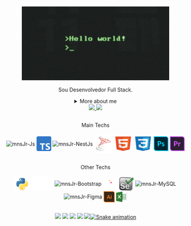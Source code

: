 <div align="center"> 
  
<a><img height="200" width="400" src="https://github.com/mnsjr/mnsJr/blob/main/gif/Hello.gif" target="_blank"></a>

Sou Desenvolvedor Full Stack.

<div>
  <details>
    <summary> More about me</summary>
  <div align="left">

        { 
          nome: "Moacir Nunes dos Santos Junior",
          generoIdade: "sou homem, pardo, 39 anos",
          familia: "casado, pai de 2 garotos (12 e 21anos) e 2 gatos",
          hobbies: "gosto de musica, arte, games, animes, contemplar a natureza",
          trabalho: "sou fotografo, produtor áudio visual, desenvolvedor ful stack",
          escolaridade: "graduando em ciências da computação",
          softSkills: "trabalho bem em grupo, sou proativo, organizado, criativo, comunicativo e comprometido",
          interesses: "entusiasta de assuntos como tecnologia, economia, geopolítica internacional, proteção ao meio ambiente
                      sustentabilidade, disseminação de conhecimento"
          frontend: {
              Javascript: "ReactJs",
              HTML: "HTML",
              CSS: "CSS, styled-components"
          },
          backEnd: {
              TypeScript: ["NodeJs", "NestJs", "GoLang"],
              Python: ["Flask"]
          },
          data_science: {
              Python: ['Pandas', Numpy, 'Matplotlib']
          },
          database: {
            SQL: ["MySQL", "SqlServer", "MongoDB"]
          },
          automation: {
            Python: ["Selenium", "Pyautogui"]
          }
        }
        
        
        
        
        
    
    
  </div>
  </details>
</div>



<div align="center">
  <a href="https://github.com/mnsjr">
  <img height="150em" src="https://github-readme-stats.vercel.app/api?username=mnsjr&show_icons=true&theme=dark&include_all_commits=true&count_private=true"/>
  <img height="150em" src="https://github-readme-stats.vercel.app/api/top-langs/?username=mnsjr&layout=compact&langs_count=7&theme=dark"/>
</div>
  
  ##
  
  <a align="center">
    Main Techs
  </a>
  
<div align="center" style="display: inline_block"><br>
  <img align="center" alt="mnsJr-Js" height="40" width="50" src="https://cdn.jsdelivr.net/gh/devicons/devicon/icons/javascript/javascript-original.svg" />
  <img align="center" alt="mnsJr-Ts" height="40" width="40" src="https://github.com/mnsjr/mnsJr/blob/main/icons/typescript.png" />
  <img align="center" alt="mnsJr-NestJs" height="40" width="50" src="https://d33wubrfki0l68.cloudfront.net/e937e774cbbe23635999615ad5d7732decad182a/26072/logo-small.ede75a6b.svg" />
  <img align="center" alt="mnsJr-SQLServer" height="50" width="50" background="#fff" src="https://github.com/mnsjr/mnsJr/blob/main/icons/sql-serverPNG.png" />
  <img align="center" alt="mnsJr-HTML" height="40" width="50" src="https://raw.githubusercontent.com/devicons/devicon/master/icons/html5/html5-original.svg"/>
  <img align="center" alt="mnsJr-CSS" height="40" width="50" src="https://raw.githubusercontent.com/devicons/devicon/master/icons/css3/css3-original.svg"/>
  <img align="center" alt="mnsJr-Photoshop" height="40" width="40" src="https://github.com/mnsjr/mnsJr/blob/main/icons/photoshop.png" />
  <img align="center" alt="mnsJr-Premiere Pro" height="40" width="40" src="https://github.com/mnsjr/mnsJr/blob/main/icons/premierepro.png" />
</div>
  
  ##
  
   <a align="center">
    Other Techs
  </a>
  
  <div align="center" style="display: inline_block"><br>
  <img align="center" alt="mnsJr-Python" height="40" width="40" src="https://raw.githubusercontent.com/devicons/devicon/master/icons/python/python-original.svg">
  <img align="center" alt="mnsJr-Flask" height="40" width="60" src="https://github.com/mnsjr/mnsJr/blob/main/icons/flask%20white.png" />
  <img align="center" alt="mnsJr-Bootstrap" height="40" width="40" src="https://cdn.jsdelivr.net/gh/devicons/devicon/icons/bootstrap/bootstrap-plain-wordmark.svg" />
  <img align="center" alt="mnsJr-Pandas" height="40" width="40" src="https://github.com/mnsjr/mnsJr/blob/main/icons/Pandas.png">
  <img align="center" alt="mnsJr-Selenium" height="40" width="40" src="https://github.com/mnsjr/mnsJr/blob/main/icons/selenium.png" />
  <img align="center" alt="mnsJr-MySQL" height="50" width="50" src="https://cdn.jsdelivr.net/gh/devicons/devicon/icons/mysql/mysql-original-wordmark.svg" />
 
  <img align="center" alt="mnsJr-Figma" height="30" width="40" src="https://cdn.jsdelivr.net/gh/devicons/devicon/icons/figma/figma-original.svg">
  <img align="center" alt="mnsJr-Illustrator" height="30" width="30" src="https://github.com/mnsjr/mnsJr/blob/main/icons/illustrador.png" />
  <img align="center" alt="mnsJr-Ecxel" height="30" width="30" src="https://github.com/mnsjr/mnsJr/blob/main/icons/excel.png">
</div>
  
  ##
  
<div align="center">
  <a href="https://www.linkedin.com/in/mnsjr" target="_blank"><img src="https://img.shields.io/badge/-LinkedIn-%230077B5?style=for-the-badge&logo=linkedin&logoColor=white" target="_blank"></a>
  <a href="https://instagram.com/fotoarqjuniormoura" target="_blank"><img src="https://img.shields.io/badge/-Instagram-%23E4405F?style=for-the-badge&logo=instagram&logoColor=white" target="_blank"></a>
  <a href="https://discord.gg/RGssJMvX" target="_blank"><img src="https://img.shields.io/badge/Discord-7289DA?style=for-the-badge&logo=discord&logoColor=white" target="_blank"></a> 
  <a href = "mailto:mnsjrti@gmail.com"><img src="https://img.shields.io/badge/-Gmail-%23333?style=for-the-badge&logo=gmail&logoColor=white" target="_blank"></a>
  <a target="_blank" href="https://api.whatsapp.com/send?phone=5511997741587" ><img src="https://img.shields.io/badge/WhatsApp-25D366?style=for-the-badge&logo=whatsapp&logoColor=white"
 
  ![Snake animation](https://github.com/mnsjr/mnsjr/blob/output/github-contribution-grid-snake.svg)
 
</div>

 <!-- Link útil, emoj -->
 <!-- https://gist.github.com/rxaviers/7360908 -->
 <!-- https://github.com/snoke/myWebsocketApp/blob/master/assets/components/App/Chats/Chat/emojis.json -->
 <!-- https://devicon.dev/ -->
  
